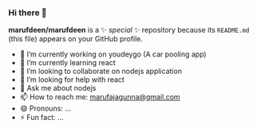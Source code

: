 ### Hi there 👋

**marufdeen/marufdeen** is a ✨ _special_ ✨ repository because its `README.md` (this file) appears on your GitHub profile.

- 🔭 I’m currently working on youdeygo (A car pooling app)
- 🌱 I’m currently learning react
- 👯 I’m looking to collaborate on nodejs application
- 🤔 I’m looking for help with react
- 💬 Ask me about nodejs
- 📫 How to reach me: marufajagunna@gmail.com
- 😄 Pronouns: ...
- ⚡ Fun fact: ...
